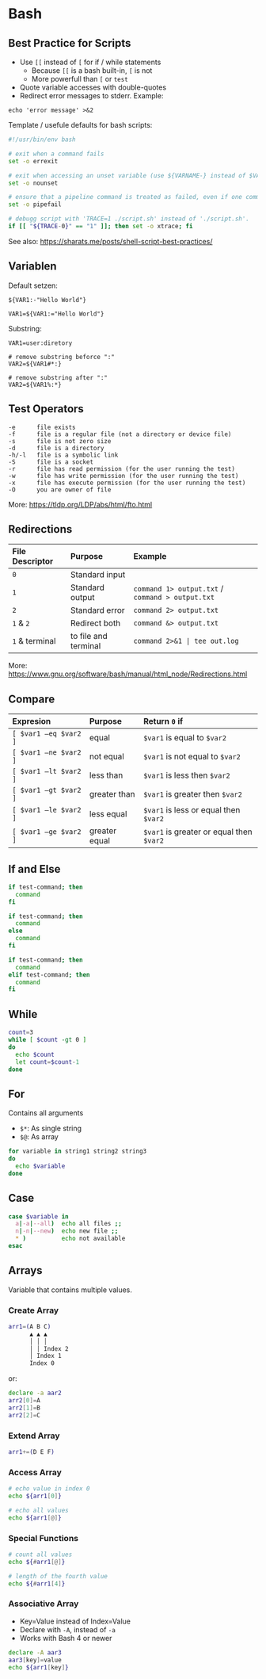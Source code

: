 # Bash

## Best Practice for Scripts

* Use `[[` instead of `[` for if / while statements
  * Because `[[` is a bash built-in, `[` is not
  * More powerfull than `[` or `test`
* Quote variable accesses with double-quotes
* Redirect error messages to stderr. Example:
```shell
echo 'error message' >&2
```

Template / usefule defaults for bash scripts:

```bash
#!/usr/bin/env bash

# exit when a command fails
set -o errexit

# exit when accessing an unset variable (use ${VARNAME-} instead of $VARNAME to ignore this)
set -o nounset

# ensure that a pipeline command is treated as failed, even if one command in the pipeline fails
set -o pipefail

# debugg script with 'TRACE=1 ./script.sh' instead of './script.sh'.
if [[ "${TRACE-0}" == "1" ]]; then set -o xtrace; fi
```

See also: https://sharats.me/posts/shell-script-best-practices/

## Variablen

Default setzen:

```shell
${VAR1:-"Hello World"}
```
```shell
VAR1=${VAR1:="Hello World"}
```

Substring:

```shell
VAR1=user:diretory

# remove substring beforce ":"
VAR2=${VAR1#*:}

# remove substring after ":"
VAR2=${VAR1%:*}
```

## Test Operators

```
-e      file exists
-f      file is a regular file (not a directory or device file)
-s      file is not zero size
-d      file is a directory
-h/-l   file is a symbolic link
-S      file is a socket
-r      file has read permission (for the user running the test)
-w      file has write permission (for the user running the test)
-x      file has execute permission (for the user running the test)
-O      you are owner of file
```

More: https://tldp.org/LDP/abs/html/fto.html

## Redirections

| File Descriptor | Purpose              | Example                                          |
| :-------------- | :------------------- | :----------------------------------------------- |
| `0`             | Standard input       |                                                  |
| `1`             | Standard output      | `command 1> output.txt` / `command > output.txt` |
| `2`             | Standard error       | `command 2> output.txt`                          |
| `1` & `2`       | Redirect both        | `command &> output.txt`                          |
| `1` & terminal  | to file and terminal | `command 2>&1 \| tee out.log`                    |

More: https://www.gnu.org/software/bash/manual/html_node/Redirections.html

## Compare

| Expresion             | Purpose            | Return `0` if                                |
| :-------------------- | :----------------- | :------------------------------------------- |
| `[ $var1 –eq $var2 ]` | equal              | `$var1` is equal to `$var2`                  |
| `[ $var1 –ne $var2 ]` | not equal          | `$var1` is not equal to `$var2`              |
| `[ $var1 –lt $var2 ]` | less than          | `$var1` is less then `$var2`                 |
| `[ $var1 –gt $var2 ]` | greater than       | `$var1` is greater then `$var2`              |
| `[ $var1 –le $var2 ]` | less equal         | `$var1` is less or equal then `$var2`        |
| `[ $var1 –ge $var2 ]` | greater equal      | `$var1` is greater or equal then `$var2`   |

## If and Else

```bash
if test-command; then
  command
fi
```

```bash
if test-command; then
  command
else
  command
fi
```

```bash
if test-command; then
  command
elif test-command; then
  command
fi
```

## While

```bash
count=3
while [ $count -gt 0 ]
do
  echo $count
  let count=$count-1
done
```

## For

Contains all arguments

* `$*`: As single string
* `$@`: As array

```bash
for variable in string1 string2 string3
do
  echo $variable
done
```

## Case

```bash
case $variable in
  a|-a|--all)  echo all files ;;
  n|-n|--new)  echo new file ;;
  * )          echo not available
esac
```

## Arrays

Variable that contains multiple values.

### Create Array

```bash
arr1=(A B C)
      ▲ ▲ ▲
      │ │ │
      │ │ Index 2
      │ Index 1
      Index 0
```

or:

```bash
declare -a aar2
arr2[0]=A
arr2[1]=B
arr2[2]=C
```

### Extend Array

```bash
arr1+=(D E F)
```

### Access Array

```bash
# echo value in index 0
echo ${arr1[0]}

# echo all values
echo ${arr1[@]}
```

### Special Functions

```bash
# count all values
echo ${#arr1[@]}
```

```bash
# length of the fourth value
echo ${#arr1[4]}
```

### Associative Array

* Key=Value instead of Index=Value
* Declare with `-A`, instead of `-a`
* Works with Bash 4 or newer

```bash
declare -A aar3
aar3[key]=value
echo ${arr1[key]}
```
